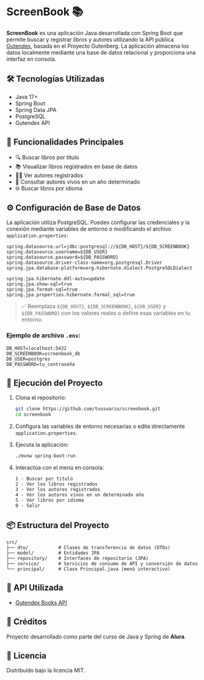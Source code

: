 # ScreenBook 📚

**ScreenBook** es una aplicación Java desarrollada con Spring Boot que permite buscar y registrar libros y autores utilizando la API pública [Gutendex](https://gutendex.com/books/), basada en el Proyecto Gutenberg. La aplicación almacena los datos localmente mediante una base de datos relacional y proporciona una interfaz en consola.

## 🛠 Tecnologías Utilizadas

- Java 17+
- Spring Boot
- Spring Data JPA
- PostgreSQL
- Gutendex API

## 🚀 Funcionalidades Principales

- 🔍 Buscar libros por título
- 📚 Visualizar libros registrados en base de datos
- 👩‍💼 Ver autores registrados
- 📅 Consultar autores vivos en un año determinado
- 🌐 Buscar libros por idioma

## ⚙️ Configuración de Base de Datos

La aplicación utiliza PostgreSQL. Puedes configurar las credenciales y la conexión mediante variables de entorno o modificando el archivo `application.properties`:

```properties
spring.datasource.url=jdbc:postgresql://${DB_HOST}/${DB_SCREENBOOK}
spring.datasource.username=${DB_USER}
spring.datasource.password=${DB_PASSWORD}
spring.datasource.driver-class-name=org.postgresql.Driver
spring.jpa.database-platform=org.hibernate.dialect.PostgreSQLDialect

spring.jpa.hibernate.ddl-auto=update
spring.jpa.show-sql=true
spring.jpa.format-sql=true
spring.jpa.properties.hibernate.formal_sql=true
```

> ✅ Reemplaza `${DB_HOST}`, `${DB_SCREENBOOK}`, `${DB_USER}` y `${DB_PASSWORD}` con los valores reales o define esas variables en tu entorno.

### Ejemplo de archivo `.env`:

```dotenv
DB_HOST=localhost:5432
DB_SCREENBOOK=screenbook_db
DB_USER=postgres
DB_PASSWORD=tu_contraseña
```

## 🧪 Ejecución del Proyecto

1. Clona el repositorio:
   ```bash
   git clone https://github.com/tuusuario/screenbook.git
   cd screenbook
   ```

2. Configura las variables de entorno necesarias o edita directamente `application.properties`.

3. Ejecuta la aplicación:
   ```bash
   ./mvnw spring-boot:run
   ```

4. Interactúa con el menú en consola:
   ```
   1 - Buscar por título
   2 - Ver los libros registrados
   3 - Ver los autores registrados
   4 - Ver los autores vivos en un determinado año
   5 - Ver libros por idioma
   0 - Salir
   ```

## 📦 Estructura del Proyecto

```
src/
├── dto/           # Clases de transferencia de datos (DTOs)
├── model/         # Entidades JPA
├── repository/    # Interfaces de repositorio (JPA)
├── service/       # Servicios de consumo de API y conversión de datos
└── principal/     # Clase Principal.java (menú interactivo)
```

## 🔗 API Utilizada

- [Gutendex Books API](https://gutendex.com)

## 📖 Créditos

Proyecto desarrollado como parte del curso de Java y Spring de **Alura**.

## 📝 Licencia

Distribuido bajo la licencia MIT.
